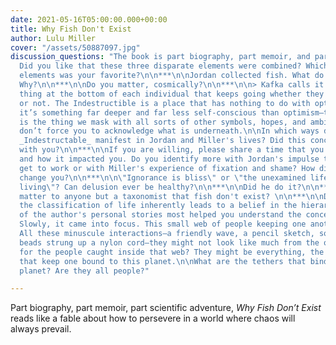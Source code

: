 ```yaml
---
date: 2021-05-16T05:00:00.000+00:00
title: Why Fish Don't Exist
author: Lulu Miller
cover: "/assets/50887097.jpg"
discussion_questions: "The book is part biography, part memoir, and part moral instruction/philosophy.
  Did you like that these three disparate elements were combined? Which of these three
  elements was your favorite?\n\n***\n\nJordan collected fish. What do you collect?
  Why?\n\n***\n\nDo you matter, cosmically?\n\n***\n\n> Kafka calls it the Indestructible—the
  thing at the bottom of each individual that keeps going whether they feel like going
  or not. The Indestructible is a place that has nothing to do with optimism—instead,
  it’s something far deeper and far less self-conscious than optimism—the Indestructible
  is the thing we mask with all sorts of other symbols, hopes, and ambitions—that
  don’t force you to acknowledge what is underneath.\n\nIn which ways did Kafka's
  _Indestructable_ manifest in Jordan and Miller's lives? Did this concept resonate
  with you?\n\n***\n\nIf you are willing, please share a time that you faced chaos/tragedy/loss
  and how it impacted you. Do you identify more with Jordan's impulse to immediately
  get to work or with Miller's experience of fixation and shame? How did that experience
  change you?\n\n***\n\n\"Ignorance is bliss\" or \"the unexamined life is not worth
  living\"? Can delusion ever be healthy?\n\n***\n\nDid he do it?\n\n***\n\nDoes it
  matter to anyone but a taxonomist that fish don't exist? \n\n***\n\nDo you think
  the classification of life inherently leads to a belief in the hierarchy of life?\n\n***\n\nWhich
  of the author's personal stories most helped you understand the concepts?\n\n***\n\n>
  Slowly, it came into focus. This small web of people keeping one another afloat.
  All these minuscule interactions—a friendly wave, a pencil sketch, some plastic
  beads strung up a nylon cord—they might not look like much from the outside, but
  for the people caught inside that web? They might be everything, the very tethers
  that keep one bound to this planet.\n\nWhat are the tethers that bind you to this
  planet? Are they all people?"

---
```

Part biography, part memoir, part scientific adventure, _Why Fish Don’t Exist_ reads like a fable about how to persevere in a world where chaos will always prevail.